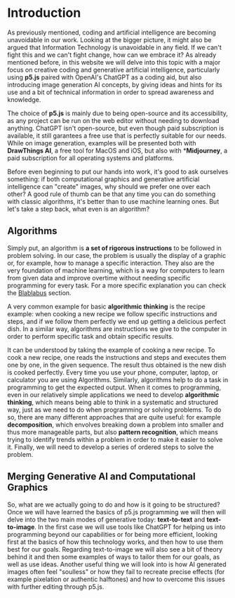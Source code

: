 # Introduction

As previously mentioned, coding and artificial intelligence are becoming unavoidable in our work. Looking at the bigger picture, it might also be argued that Information Technology is unavoidable in any field. If we can't fight this and we can't fight change, how can we embrace it? As already mentioned before, in this website we will delve into this topic with a major focus on creative coding and generative artificial intelligence, particularly using **p5.js** paired with OpenAI's ChatGPT as a coding aid, but also introducing image generation AI concepts, by giving ideas and hints for its use and a bit of technical information in order to spread awareness and knowledge.

The choice of **p5.js** is mainly due to being open-source and its accessibility, as any project can be run on the web editor without needing to download anything. ChatGPT isn't open-source, but even though paid subscription is available, it still garantees a free use that is perfectly suitable for our needs. While on image generation, examples will be presented both with **DrawThings AI**, a free tool for MacOS and iOS, but also with ***Midjourney**, a paid subscription for all operating systems and platforms.

Before even beginning to put our hands into work, it's good to ask ourselves something: if both computational graphics and generative artificial intelligence can "create" images, why should we prefer one over each other? A good rule of thumb can be that any time you can do something with classic algorithms, it's better than to use machine learning ones. But let's take a step back, what even is an algorithm?

## Algorithms

Simply put, an algorithm is **a set of rigorous instructions** to be followed in problem solving. In our case, the problem is usually the display of a graphic or, for example, how to manage a specific interaction. They also are the very foundation of machine learning, which is a way for computers to learn from given data and improve overtime without needing specific programming for every task. For a more specific explanation you can check the [Blablabus](04integratingAI.md) section.

A very common example for basic **algorithmic thinking** is the recipe example: when cooking a new recipe we follow specific instructions and steps, and if we follow them perfectly we end up getting a delicious perfect dish. In a similar way, algorithms are instructions we give to the computer in order to perform specific task and obtain specific results. 

It can be understood by taking the example of cooking a new recipe. To cook a new recipe, one reads the instructions and steps and executes them one by one, in the given sequence. The result thus obtained is the new dish is cooked perfectly. Every time you use your phone, computer, laptop, or calculator you are using Algorithms. Similarly, algorithms help to do a task in programming to get the expected output. When it comes to programming, even in our relatively simple applications we need to develop **algorithmic thinking**, which means being able to think in a systematic and structured way, just as we need to do when programming or solving problems. To do so, there are many different approaches that are quite useful: for example **decomposition**, which envolves breaking down a problem into smaller and thus more manageable parts, but also **pattern recognition**, which means trying to identify trends within a problem in order to make it easier to solve it. Finally, we will need to develop a series of ordered steps to solve the problem. 

## Merging Generative AI and Computational Graphics

So, what are we actually going to do and how is it going to be structured? Once we will have learned the basics of p5.js programming we will then will delve into the two main modes of generative today: **text-to-text** and **text-to-image**. In the first case we will use tools like ChatGPT for helping us into programming beyond our capabilities or for being more efficient, looking first at the basics of how this technology works, and then how to use them best for our goals. Regarding text-to-image we will also see a bit of theory behind it and then some examples of ways to tailor them for our goals, as well as use ideas. Another useful thing we will look into is how AI generated images often feel "soulless" or how they fail to recreate precise effects (for example pixelation or authentic halftones) and how to overcome this issues with further editing through p5.js.